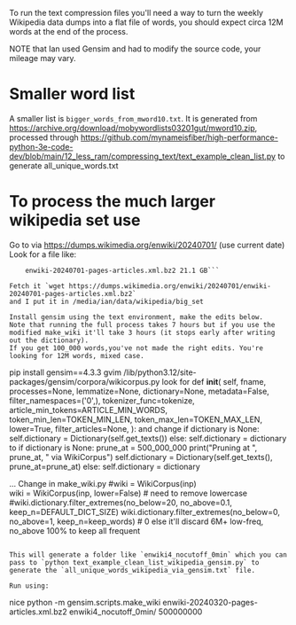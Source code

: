 To run the text compression files you'll need a way to turn the weekly Wikipedia data dumps into a flat file of words, you should expect circa 12M words at the end of the process.

NOTE that Ian used Gensim and had to modify the source code, your mileage may vary.

# Smaller word list

A smaller list is `bigger_words_from_mword10.txt`. It is generated from https://archive.org/download/mobywordlists03201gut/mword10.zip, 
processed through https://github.com/mynameisfiber/high-performance-python-3e-code-dev/blob/main/12_less_ram/compressing_text/text_example_clean_list.py to generate all_unique_words.txt

# To process the much larger wikipedia set use

Go to via https://dumps.wikimedia.org/enwiki/20240701/ (use current date)
Look for a file like:
```2024-07-03 05:27:31 done Recombine articles, templates, media/file descriptions, and primary meta-pages.
    enwiki-20240701-pages-articles.xml.bz2 21.1 GB```

Fetch it `wget https://dumps.wikimedia.org/enwiki/20240701/enwiki-20240701-pages-articles.xml.bz2`
and I put it in /media/ian/data/wikipedia/big_set

Install gensim using the text environment, make the edits below.
Note that running the full process takes 7 hours but if you use the modified make_wiki it'll take 3 hours (it stops early after writing out the dictionary).
If you get 100_000 words,you've not made the right edits. You're looking for 12M words, mixed case.

```
pip install gensim==4.3.3 
gvim <env>/lib/python3.12/site-packages/gensim/corpora/wikicorpus.py
look for
    def __init__(
            self, fname, processes=None, lemmatize=None, dictionary=None, metadata=False,
            filter_namespaces=('0',), tokenizer_func=tokenize, article_min_tokens=ARTICLE_MIN_WORDS,
            token_min_len=TOKEN_MIN_LEN, token_max_len=TOKEN_MAX_LEN, lower=True, filter_articles=None,
        ):
and change
        if dictionary is None:
            self.dictionary = Dictionary(self.get_texts())
        else:
            self.dictionary = dictionary
to
        if dictionary is None:
            prune_at = 500_000_000
            print("Pruning at ", prune_at, " via WikiCorpus")
            self.dictionary = Dictionary(self.get_texts(), prune_at=prune_at)
        else:
            self.dictionary = dictionary

...
Change in make_wiki.py
        #wiki = WikiCorpus(inp)  
        wiki = WikiCorpus(inp, lower=False)  # need to remove lowercase
        #wiki.dictionary.filter_extremes(no_below=20, no_above=0.1, keep_n=DEFAULT_DICT_SIZE)
        wiki.dictionary.filter_extremes(no_below=0, no_above=1, keep_n=keep_words) # 0 else it'll discard 6M+ low-freq, no_above 100% to keep all frequent
```

This will generate a folder like `enwiki4_nocutoff_0min` which you can pass to `python text_example_clean_list_wikipedia_gensim.py` to generate the `all_unique_words_wikipedia_via_gensim.txt` file.

Run using:

```
nice python -m gensim.scripts.make_wiki enwiki-20240320-pages-articles.xml.bz2  enwiki4_nocutoff_0min/  500000000 
```

